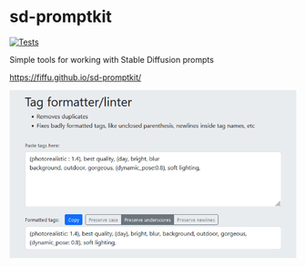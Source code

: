 # sd-promptkit

[![Tests](https://github.com/fiffu/sd-promptkit/actions/workflows/ci.yml/badge.svg?branch=main)](https://github.com/fiffu/sd-promptkit/actions/workflows/ci.yml)

Simple tools for working with Stable Diffusion prompts

https://fiffu.github.io/sd-promptkit/

![](./demo.png)
